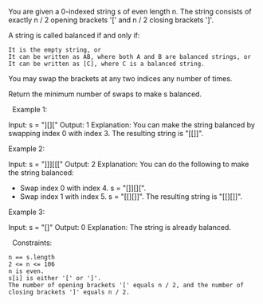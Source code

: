 You are given a 0-indexed string s of even length n. The string consists of exactly n / 2 opening brackets '[' and n / 2 closing brackets ']'.

A string is called balanced if and only if:


	It is the empty string, or
	It can be written as AB, where both A and B are balanced strings, or
	It can be written as [C], where C is a balanced string.


You may swap the brackets at any two indices any number of times.

Return the minimum number of swaps to make s balanced.

 
Example 1:

Input: s = "][]["
Output: 1
Explanation: You can make the string balanced by swapping index 0 with index 3.
The resulting string is "[[]]".


Example 2:

Input: s = "]]][[["
Output: 2
Explanation: You can do the following to make the string balanced:
- Swap index 0 with index 4. s = "[]][][".
- Swap index 1 with index 5. s = "[[][]]".
The resulting string is "[[][]]".


Example 3:

Input: s = "[]"
Output: 0
Explanation: The string is already balanced.


 
Constraints:


	n == s.length
	2 <= n <= 106
	n is even.
	s[i] is either '[' or ']'.
	The number of opening brackets '[' equals n / 2, and the number of closing brackets ']' equals n / 2.


